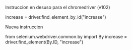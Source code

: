 Instruccion en desuso para el chromedriver (v102)

increase = driver.find_element_by_id("increase")

Nueva instruccion

from selenium.webdriver.common.by import By
increase = driver.find_element(By.ID, "increase")